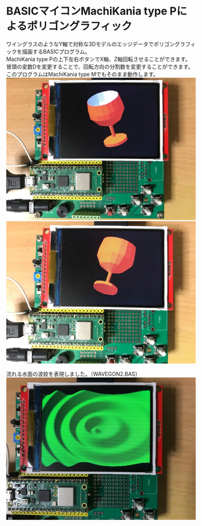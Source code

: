 # BASICマイコンMachiKania type Pによるポリゴングラフィック
ワイングラスのようなY軸で対称な3Dモデルのエッジデータでポリゴングラフィックを描画するBASICプログラム。  
MachiKania type Pの上下左右ボタンでX軸、Z軸回転させることができます。  
冒頭の変数Dを変更することで、回転方向の分割数を変更することができます。  
このプログラムはMachiKania type Mでもそのまま動作します。  
![](polygon2.jpg)  
![](polygon1.jpg)  
  
流れる水面の波紋を表現しました。（WAVEGON2.BAS）  
![](polygonwave.jpg)  
